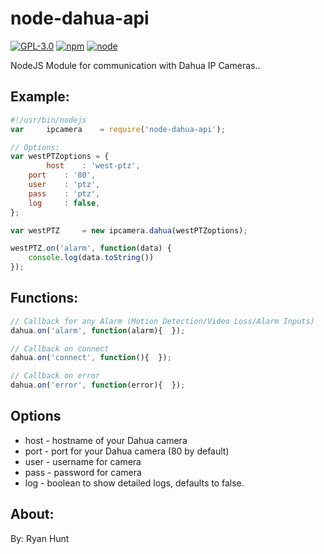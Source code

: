 # node-dahua-api

[![GPL-3.0](https://img.shields.io/badge/license-GPL-blue.svg)]()
[![npm](https://img.shields.io/npm/v/npm.svg)]()
[![node](https://img.shields.io/node/v/gh-badges.svg)]()

NodeJS Module for communication with Dahua IP Cameras..

## Example:
```javascript
#!/usr/bin/nodejs
var     ipcamera	= require('node-dahua-api');

// Options:
var westPTZoptions = {
        host 	: 'west-ptz',
	port 	: '80',
	user 	: 'ptz',
	pass 	: 'ptz',
	log 	: false,
};

var westPTZ 	= new ipcamera.dahua(westPTZoptions);

westPTZ.on('alarm', function(data) {
	console.log(data.toString())
});
```

## Functions:
```javascript
// Callback for any Alarm (Motion Detection/Video Loss/Alarm Inputs)
dahua.on('alarm', function(alarm){  });

// Callback on connect
dahua.on('connect', function(){  });

// Callback on error
dahua.on('error', function(error){  });

```

## Options
* host - hostname of your Dahua camera
* port - port for your Dahua camera (80 by default)
* user - username for camera
* pass - password for camera
* log - boolean to show detailed logs, defaults to false.

## About:
By: Ryan Hunt
